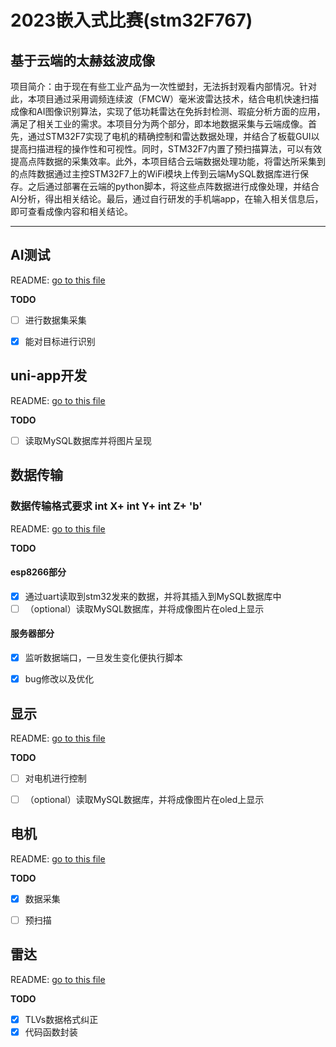 # 2023嵌入式比赛(stm32F767)
## 基于云端的太赫兹波成像
 项目简介：由于现在有些工业产品为一次性塑封，无法拆封观看内部情况。针对此，本项目通过采用调频连续波（FMCW）毫米波雷达技术，结合电机快速扫描成像和AI图像识别算法，实现了低功耗雷达在免拆封检测、瑕疵分析方面的应用，满足了相关工业的需求。本项目分为两个部分，即本地数据采集与云端成像。首先，通过STM32F7实现了电机的精确控制和雷达数据处理，并结合了板载GUI以提高扫描进程的操作性和可视性。同时，STM32F7内置了预扫描算法，可以有效提高点阵数据的采集效率。此外，本项目结合云端数据处理功能，将雷达所采集到的点阵数据通过主控STM32F7上的WiFi模块上传到云端MySQL数据库进行保存。之后通过部署在云端的python脚本，将这些点阵数据进行成像处理，并结合AI分析，得出相关结论。最后，通过自行研发的手机端app，在输入相关信息后，即可查看成像内容和相关结论。

---

## AI测试
README: [go to this file](./AI测试/README.md)

**TODO**

- [ ] 进行数据集采集
- [x] 能对目标进行识别


## uni-app开发
README: [go to this file](./uni-app/README.md)

**TODO**

- [ ] 读取MySQL数据库并将图片呈现


## 数据传输
### 数据传输格式要求  int X+ int Y+ int Z+ 'b'
README: [go to this file](./数据传输/README.md)

**TODO**
#### esp8266部分
- [x] 通过uart读取到stm32发来的数据，并将其插入到MySQL数据库中
- [ ] （optional）读取MySQL数据库，并将成像图片在oled上显示

#### 服务器部分
- [x] 监听数据端口，一旦发生变化便执行脚本
- [x] bug修改以及优化


## 显示
README: [go to this file](./显示/README.md)

**TODO**

- [ ] 对电机进行控制
- [ ] （optional）读取MySQL数据库，并将成像图片在oled上显示


## 电机
README: [go to this file](./电机/README.md)

**TODO**

- [x] 数据采集
- [ ] 预扫描


## 雷达
README: [go to this file](./雷达/README.md)

**TODO**

- [x] TLVs数据格式纠正
- [x] 代码函数封装
